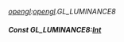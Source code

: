 _[opengl](../../modules/opengl/opengl-module.md):[opengl](../../modules/opengl/opengl-module.md).GL\_LUMINANCE8_
##### Const GL\_LUMINANCE8:[Int](../../modules/wonkey/wonkey-types-int.md)
